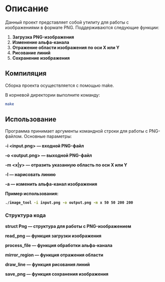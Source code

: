 # Описание

Данный проект представляет собой утилиту для работы с изображениями в формате PNG. Поддерживаются следующие функции:

1. **Загрузка PNG-изображения**
2. **Изменение альфа-канала**
3. **Отражение области изображения по оси X или Y**
4. **Рисование линий**
5. **Сохранение изображения**

## Компиляция

Сборка проекта осуществляется с помощью make. 

В корневой директории выполните команду:
```sh
make
```
## Использование

Программа принимает аргументы командной строки для работы с PNG-файлом. Основные параметры:

**-i <input.png> — входной PNG-файл**

**-o <output.png> — выходной PNG-файл**

**-m <x|y> <left> <top> <right> <bottom> — отразить указанную область по оси X или Y**

**-l <x1> <y1> <x2> <y2> <thickness> <R> <G> <B> — нарисовать линию**

**-a <value> — изменить альфа-канал изображения**

Пример использования:

```sh
./image_tool -i input.png -o output.png -m x 50 50 200 200
```
### Структура кода

**struct Png — структура для работы с PNG-изображением**

**read_png — функция загрузки изображения**

**process_file — функция обработки альфа-канала**

**mirror_region — функция отражения области**

**draw_line — функция рисования линий**

**save_png — функция сохранения изображения**
